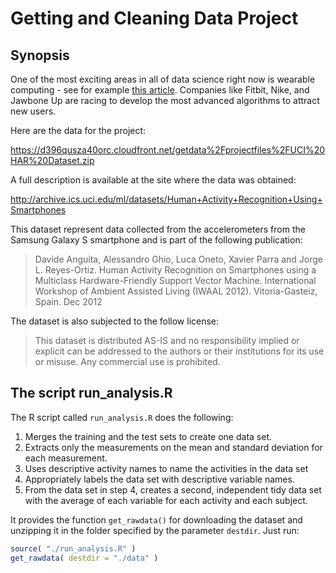 # Getting and Cleaning Data Project

## Synopsis

One of the most exciting areas in all of data science right now is wearable 
computing - see for example [this article](http://www.insideactivitytracking.com/data-science-activity-tracking-and-the-battle-for-the-worlds-top-sports-brand/).
Companies like Fitbit, Nike, and Jawbone Up are racing to develop the most 
advanced algorithms to attract new users. 

Here are the data for the project:

https://d396qusza40orc.cloudfront.net/getdata%2Fprojectfiles%2FUCI%20HAR%20Dataset.zip

A full description is available at the site where the data was obtained:

http://archive.ics.uci.edu/ml/datasets/Human+Activity+Recognition+Using+Smartphones

This dataset represent data collected from the accelerometers from the Samsung Galaxy S smartphone and is part of the following publication:

> Davide Anguita, Alessandro Ghio, Luca Oneto, Xavier Parra and Jorge L. Reyes-Ortiz.
> Human Activity Recognition on Smartphones using a Multiclass Hardware-Friendly Support Vector Machine.
> International Workshop of Ambient Assisted Living (IWAAL 2012). Vitoria-Gasteiz, Spain. Dec 2012

The dataset is also subjected to the follow license:

> This dataset is distributed AS-IS and no responsibility implied or explicit can be addressed to the authors or their institutions for its use or misuse.
> Any commercial use is prohibited.

## The script run_analysis.R

The R script called `run_analysis.R` does the following:

1. Merges the training and the test sets to create one data set.
2. Extracts only the measurements on the mean and standard deviation for each measurement. 
3. Uses descriptive activity names to name the activities in the data set
4. Appropriately labels the data set with descriptive variable names. 
5. From the data set in step 4, creates a second, independent tidy data set with the average of each variable for each activity and each subject.

It provides the function `get_rawdata()` for downloading the dataset and
unzipping it in the folder specified by the parameter `destdir`. Just run:

```r
source( "./run_analysis.R" )
get_rawdata( destdir = "./data" )
```

